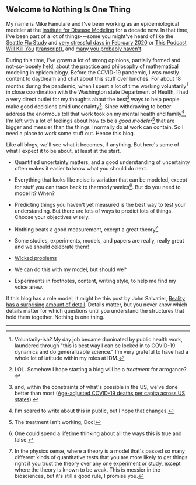 ## Welcome to Nothing Is One Thing

My name is Mike Famulare and I've been working as an epidemiological modeler at the [Institute for Disease Modeling](www.idmod.org) for a decade now. In that time, I've been part of a lot of things---some you might've heard of like the [Seattle Flu Study](www.seattleflu.org) and [very stressful days in February 2020](https://www.nytimes.com/2020/03/01/health/coronavirus-washington-spread.html) or [This Podcast Will Kill You](https://thispodcastwillkillyou.com/2020/05/04/covid-19-chapter-11-modeling/) ([transcript](http://thispodcastwillkillyou.com/wp-content/uploads/2021/04/TPWKY-COVID-11-Modeling.pdf)), and [many you probably haven't](https://scholar.google.com/citations?hl=en&user=TPWwr18AAAAJ&view_op=list_works&sortby=pubdate).

During this time, I've grown a lot of strong opinions, partially formed and not-so-loosely held, about the practice and philosophy of mathematical modeling in epidemiology. Before the COVID-19 pandemic, I was mostly content to daydream and chat about this stuff over lunches. For about 18 months during the pandemic, when I spent a lot of time working voluntarily[^1] in close coordination with the Washington state Department of Health, I had a very direct outlet for my thoughts about the best[^2] ways to help people make good decisions amid uncertainty[^3]. Since withdrawing to better address the enormous toll that work took on my mental health and family[^4], I'm left with a lot of feelings about how to be a _good modeler_[^5] that are bigger and messier than the things I normally do at work can contain. So I need a place to work some stuff out. Hence this blog.

Like all blogs, we'll see what it becomes, if anything. But here's some of what I expect it to be about, at least at the start.

- Quantified uncertainty matters, and a good understanding of uncertainty often makes it easier to know what you should do next.

- Everything that looks like noise is variation that can be modeled, except for stuff you can trace back to thermodynamics[^6]. But do you need to model it? When?

- Predicting things you haven't yet measured is the best way to test your understanding. But there are lots of ways to predict lots of things. Choose your objectives wisely.

- Nothing beats a good measurement, except a great theory[^7].

- Some studies, experiments, models, and papers are really, really great and we should celebrate them!

- [Wicked problems](https://en.wikipedia.org/wiki/Wicked_problem)

- We can do this with my model, but should we?

- Experiments in footnotes, content, writing style, to help me find my voice anew.

If this blog has a role model, it might be this post by John Salvatier, [Reality has a surprising amount of detail](http://johnsalvatier.org/blog/2017/reality-has-a-surprising-amount-of-detail). Details matter, but you never know which details matter for which questions until you understand the structures that hold them together. Nothing is one thing.  

___

[^1]: Voluntarily-ish? My day job became dominated by public health work, laundered through "this is best way I can be locked in to COVID-19 dynamics and do generalizable science."  I'm very grateful to have had a whole lot of latitude within my roles at IDM.

[^2]: LOL. Somehow I hope starting a blog will be a _treatment_ for arrogance?

[^3]: and, within the constraints of what's possible in the US, we've done better than most ([Age-adjusted COVID-19 deaths per capita across US states](https://www.bioinformaticscro.com/blog/states-ranked-by-age-adjusted-covid-deaths/)).

[^4]: I'm scared to write about this in public, but I hope that changes.

[^5]: The treatment isn't working, Doc!

[^6]: One could spend a lifetime thinking about all the ways this is true and false.

[^7]: In the physics sense, where a theory is a model that's passed so many different kinds of quantitative tests that you are more likely to get things right if you trust the theory over any one experiment or study, except where the theory is known to be weak. This is messier in the biosciences, but it's still a good rule, I promise you.

